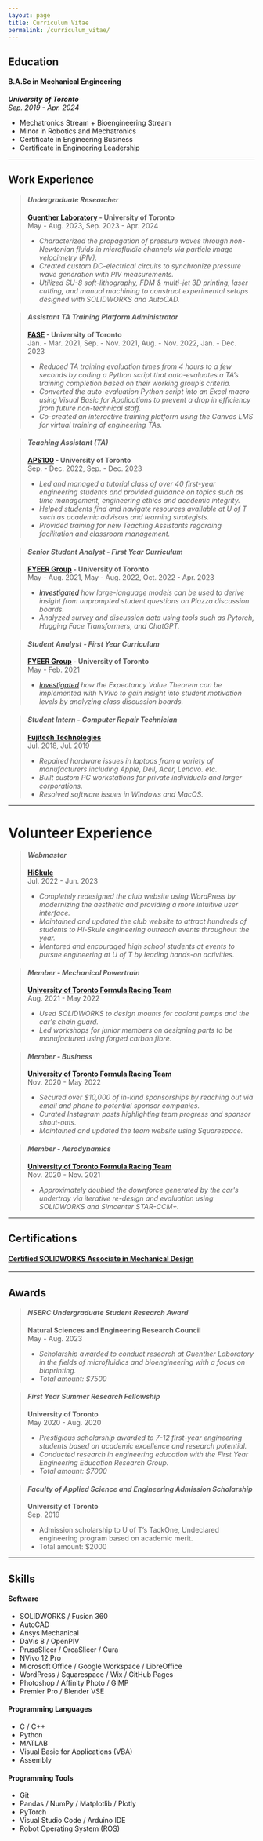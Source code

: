 ```yaml
---
layout: page
title: Curriculum Vitae
permalink: /curriculum_vitae/
---
```


## Education

#### **B.A.Sc in Mechanical Engineering**

***University of Toronto***  
*Sep. 2019 - Apr. 2024*

- Mechatronics Stream + Bioengineering Stream
- Minor in Robotics and Mechatronics
- Certificate in Engineering Business
- Certificate in Engineering Leadership

---

## Work Experience

>#### ***Undergraduate Researcher***
>
>**[Guenther Laboratory](https://guentherlab.mie.utoronto.ca/) - University of Toronto**  
May - Aug. 2023, Sep. 2023 - Apr. 2024
>
>- *Characterized the propagation of pressure waves through non-Newtonian fluids in microfluidic channels via particle image velocimetry (PIV).*
>- *Created custom DC-electrical circuits to synchronize pressure wave generation with PIV measurements.*
>- *Utilized SU-8 soft-lithography, FDM & multi-jet 3D printing, laser cutting, and manual machining to construct experimental setups designed with SOLIDWORKS and AutoCAD.*

>#### ***Assistant TA Training Platform Administrator***
>
>**[FASE](https://www.engineering.utoronto.ca/) - University of Toronto**  
>Jan. - Mar. 2021, Sep. - Nov. 2021, Aug. - Nov. 2022, Jan. - Dec. 2023
>
>- *Reduced TA training evaluation times from 4 hours to a few seconds by coding a Python script that auto-evaluates a TA’s training completion based on their working group’s criteria.*
>- *Converted the auto-evaluation Python script into an Excel macro using Visual Basic for Applications to prevent a drop in efficiency from future non-technical staff.*
>- *Co-created an interactive training platform using the Canvas LMS for virtual training of engineering TAs.*

>#### ***Teaching Assistant (TA)***
>
>**[APS100](https://engineering.calendar.utoronto.ca/course/aps100h1) - University of Toronto**  
>Sep. - Dec. 2022, Sep. - Dec. 2023
>
>- *Led and managed a tutorial class of over 40 first-year engineering students and provided guidance on topics such as time management, engineering ethics and academic integrity.*
>- *Helped students find and navigate resources available at U of T such as academic advisors and learning strategists.*
>- *Provided training for new Teaching Assistants regarding facilitation and classroom management.*

>#### ***Senior Student Analyst - First Year Curriculum***
>
>**[FYEER Group](https://istep.utoronto.ca/people/chirag-variawa/) - University of Toronto**  
>May - Aug. 2021, May - Aug. 2022, Oct. 2022 - Apr. 2023
>
>- *[Investigated](https://ojs.library.queensu.ca/index.php/PCEEA/article/view/17070) how large-language models can be used to derive insight from unprompted student questions on Piazza discussion boards.*
>- *Analyzed survey and discussion data using tools such as Pytorch, Hugging Face Transformers, and ChatGPT.*

>#### ***Student Analyst - First Year Curriculum***
>
>**[FYEER Group](https://istep.utoronto.ca/people/chirag-variawa/) - University of Toronto**  
>May - Feb. 2021
>
>- *[Investigated](https://doi.org/10.24908/pceea.vi0.14866) how the Expectancy Value Theorem can be implemented with NVivo to gain insight into student motivation levels by analyzing class discussion boards.*

>#### ***Student Intern - Computer Repair Technician***
>
>**[Fujitech Technologies](https://www.fujitech.ca/)**  
>Jul. 2018, Jul. 2019
>
>- *Repaired hardware issues in laptops from a variety of manufacturers including Apple, Dell, Acer, Lenovo. etc.*
>- *Built custom PC workstations for private individuals and larger corporations.*
>- *Resolved software issues in Windows and MacOS.*

---

# Volunteer Experience

>#### ***Webmaster***
>
>**[HiSkule](https://hiskule.skule.ca/home/)**  
>Jul. 2022 - Jun. 2023
>
>- *Completely redesigned the club website using WordPress by modernizing the aesthetic and providing a more intuitive user interface.*
>- *Maintained and updated the club website to attract hundreds of students to Hi-Skule engineering outreach events throughout the year.*
>- *Mentored and encouraged high school students at events to pursue engineering at U of T by leading hands-on activities.*

>#### ***Member - Mechanical Powertrain***
>
>**[University of Toronto Formula Racing Team](https://fsaeutoronto.ca/)**  
>Aug. 2021 - May 2022
>
>- *Used SOLIDWORKS to design mounts for coolant pumps and the car's chain guard.*
>- *Led workshops for junior members on designing parts to be manufactured using forged carbon fibre.*

>#### ***Member - Business***
>
>**[University of Toronto Formula Racing Team](https://fsaeutoronto.ca/)**  
>Nov. 2020 - May 2022
>
>- *Secured over $10,000 of in-kind sponsorships by reaching out via email and phone to potential sponsor companies.*
>- *Curated Instagram posts highlighting team progress and sponsor shout-outs.*
>- *Maintained and updated the team website using Squarespace.*

>#### ***Member - Aerodynamics***
>
>**[University of Toronto Formula Racing Team](https://fsaeutoronto.ca/)**  
>Nov. 2020 - Nov. 2021
>
>- *Approximately doubled the downforce generated by the car's undertray via iterative re-design and evaluation using SOLIDWORKS and Simcenter STAR-CCM+.*

---

## Certifications

#### [**Certified SOLIDWORKS Associate in Mechanical Design**](https://cv.virtualtester.com/qr/?b=SLDWRKS&i=C-JNW6HMXZB8)

---

## Awards

>#### ***NSERC Undergraduate Student Research Award***
>
>**Natural Sciences and Engineering Research Council**  
>May - Aug. 2023
>
>- *Scholarship awarded to conduct research at Guenther Laboratory in the fields of microfluidics and bioengineering with a focus on bioprinting.*
>- *Total amount: $7500*

>#### ***First Year Summer Research Fellowship***
>
>**University of Toronto**  
>May 2020 - Aug. 2020
>
>- *Prestigious scholarship awarded to 7-12 first-year engineering students based on academic excellence and research potential.*
>- *Conducted research in engineering education with the First Year Engineering Education Research Group.*
>- *Total amount: $7000*

>#### ***Faculty of Applied Science and Engineering Admission Scholarship***
>
>**University of Toronto**  
>Sep. 2019
>
>- Admission scholarship to U of T’s TackOne, Undeclared engineering program based on academic merit.
>- Total amount: $2000

---

## Skills

#### **Software**

- SOLIDWORKS / Fusion 360
- AutoCAD
- Ansys Mechanical
- DaVis 8 / OpenPIV
- PrusaSlicer / OrcaSlicer / Cura
- NVivo 12 Pro
- Microsoft Office / Google Workspace / LibreOffice
- WordPress / Squarespace / Wix / GitHub Pages
- Photoshop / Affinity Photo / GIMP
- Premier Pro / Blender VSE

#### **Programming Languages**

- C / C++
- Python
- MATLAB
- Visual Basic for Applications (VBA)
- Assembly

#### **Programming Tools**

- Git
- Pandas / NumPy / Matplotlib / Plotly
- PyTorch
- Visual Studio Code / Arduino IDE
- Robot Operating System (ROS)
